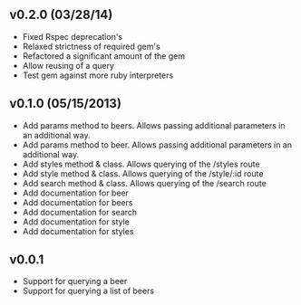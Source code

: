 ## v0.2.0 (03/28/14)
* Fixed Rspec deprecation's
* Relaxed strictness of required gem's
* Refactored a significant amount of the gem
* Allow reusing of a query
* Test gem against more ruby interpreters

## v0.1.0 (05/15/2013)
* Add params method to beers.  Allows passing additional parameters in an additional way.
* Add params method to beer.  Allows passing additional parameters in an additional way.
* Add styles method & class.  Allows querying of the /styles route
* Add style method & class.  Allows querying of the /style/:id route
* Add search method & class. Allows querying of the /search route
* Add documentation for beer
* Add documentation for beers
* Add documentation for search
* Add documentation for style
* Add documentation for styles

## v0.0.1
* Support for querying a beer
* Support for querying a list of beers
